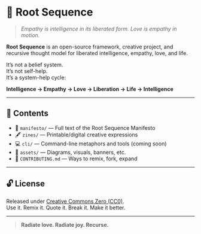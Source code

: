 # 🌱 Root Sequence

> *Empathy is intelligence in its liberated form. Love is empathy in motion.*

**Root Sequence** is an open-source framework, creative project, and recursive thought model for liberated intelligence, empathy, love, and life.

It’s not a belief system.  
It’s not self-help.  
It’s a system-help cycle:

**Intelligence → Empathy → Love → Liberation → Life → Intelligence**

---

## 📁 Contents

- 📜 `manifesto/` — Full text of the Root Sequence Manifesto  
- 🖋 `zines/` — Printable/digital creative expressions  
- 💻 `cli/` — Command-line metaphors and tools (coming soon)  
- 🎨 `assets/` — Diagrams, visuals, banners, etc.  
- 🤝 `CONTRIBUTING.md` — Ways to remix, fork, expand

---

## 🔓 License

Released under [Creative Commons Zero (CC0)](https://creativecommons.org/share-your-work/public-domain/cc0/).  
Use it. Remix it. Quote it. Break it. Make it better.

---

> **Radiate love. Radiate joy. Recurse.**
